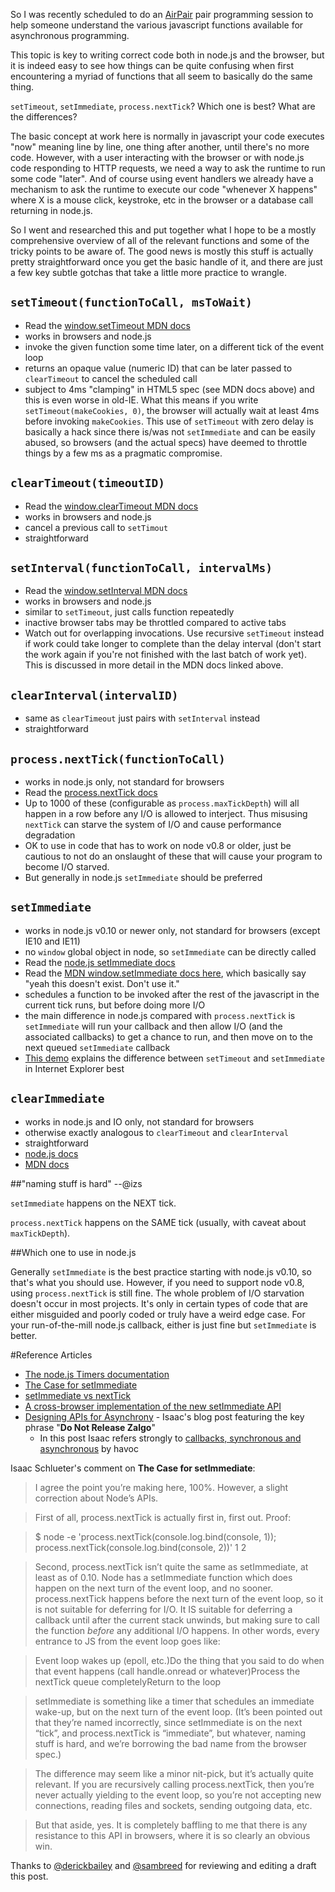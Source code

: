 So I was recently scheduled to do an [AirPair](http://airpair.com) pair programming session to help someone understand the various javascript functions available for asynchronous programming.

This topic is key to writing correct code both in node.js and the browser, but it is indeed easy to see how things can be quite confusing when first encountering a myriad of functions that all seem to basically do the same thing. 

`setTimeout`, `setImmediate`, `process.nextTick`? Which one is best? What are the differences?

The basic concept at work here is normally in javascript your code executes "now" meaning line by line, one thing after another, until there's no more code. However, with a user interacting with the browser or with node.js code responding to HTTP requests, we need a way to ask the runtime to run some code "later".  And of course using event handlers we already have a mechanism to ask the runtime to execute our code "whenever X happens" where X is a mouse click, keystroke, etc in the browser or a database call returning in node.js.

So I went and researched this and put together what I hope to be a mostly comprehensive overview of all of the relevant functions and some of the tricky points to be aware of. The good news is mostly this stuff is actually pretty straightforward once you get the basic handle of it, and there are just a few key subtle gotchas that take a little more practice to wrangle.

## `setTimeout(functionToCall, msToWait)`
- Read the [window.setTimeout MDN docs](https://developer.mozilla.org/en-US/docs/Web/API/Window.setTimeout)
- works in browsers and node.js
- invoke the given function some time later, on a different tick of the event loop
- returns an opaque value (numeric ID) that can be later passed to `clearTimeout` to cancel the scheduled call
- subject to 4ms "clamping" in HTML5 spec (see MDN docs above) and this is even worse in old-IE. What this means if you write `setTimeout(makeCookies, 0)`, the browser will actually wait at least 4ms before invoking `makeCookies`. This use of `setTimeout` with zero delay is basically a hack since there is/was not `setImmediate` and can be easily abused, so browsers (and the actual specs) have deemed to throttle things by a few ms as a pragmatic compromise.


## `clearTimeout(timeoutID)`
- Read the [window.clearTimeout MDN docs](https://developer.mozilla.org/en-US/docs/Web/API/window.clearTimeout)
- works in browsers and node.js
- cancel a previous call to `setTimout`
- straightforward

## `setInterval(functionToCall, intervalMs)`
- Read the [window.setInterval MDN docs](https://developer.mozilla.org/en-US/docs/Web/API/window.setInterval)
- works in browsers and node.js
- similar to `setTimeout`, just calls function repeatedly
- inactive browser tabs may be throttled compared to active tabs
- Watch out for overlapping invocations. Use recursive `setTimeout` instead if work could take longer to complete than the delay interval (don't start the work again if you're not finished with the last batch of work yet). This is discussed in more detail in the MDN docs linked above.

## `clearInterval(intervalID)`
- same as `clearTimeout` just pairs with `setInterval` instead
- straightforward

## `process.nextTick(functionToCall)`
- works in node.js only, not standard for browsers
- Read the [process.nextTick docs](http://nodejs.org/docs/latest/api/all.html#all_process_nexttick_callback)
- Up to 1000 of these (configurable as `process.maxTickDepth`) will all happen in a row before any I/O is allowed to interject. Thus misusing `nextTick` can starve the system of I/O and cause performance degradation
- OK to use in code that has to work on node v0.8 or older, just be cautious to not do an onslaught of these that will cause your program to become I/O starved.
- But generally in node.js `setImmediate` should be preferred

## `setImmediate`
- works in node.js v0.10 or newer only, not standard for browsers (except IE10 and IE11)
- no `window` global object in node, so `setImmediate` can be directly called
- Read the [node.js setImmediate docs](http://nodejs.org/api/all.html#all_setimmediate_callback_arg)
- Read the [MDN window.setImmediate docs here](https://developer.mozilla.org/en-US/docs/Web/API/Window.setImmediate), which basically say "yeah this doesn't exist. Don't use it."
- schedules a function to be invoked after the rest of the javascript in the current tick runs, but before doing more I/O
- the main difference in node.js compared with `process.nextTick` is `setImmediate` will run your callback and then allow I/O (and the associated callbacks) to get a chance to run, and then move on to the next queued `setImmediate` callback
- [This demo](http://ie.microsoft.com/testdrive/Performance/setImmediateSorting/Default.html) explains the difference between `setTimeout` and `setImmediate` in Internet Explorer best

## `clearImmediate`
- works in node.js and IO only, not standard for browsers
- otherwise exactly analogous to `clearTimeout` and `clearInterval`
- straightforward
- [node.js docs](http://nodejs.org/docs/latest/api/all.html#all_clearimmediate_immediateobject)
- [MDN docs](https://developer.mozilla.org/en-US/docs/Web/API/Window.clearImmediate)

##"naming stuff is hard" --@izs

`setImmediate` happens on the NEXT tick. 

`process.nextTick` happens on the SAME tick (usually, with caveat about `maxTickDepth`).

##Which one to use in node.js

Generally `setImmediate` is the best practice starting with node.js v0.10, so that's what you should use. However, if you need to support node v0.8, using `process.nextTick` is still fine. The whole problem of I/O starvation doesn't occur in most projects. It's only in certain types of code that are either misguided and poorly coded or truly have a weird edge case. For your run-of-the-mill node.js callback, either is just fine but `setImmediate` is better.


#Reference Articles
- [The node.js Timers documentation](http://nodejs.org/api/timers.html)
- [The Case for setImmediate](http://www.nczonline.net/blog/2013/07/09/the-case-for-setimmediate/)
- [setImmediate vs nextTick](http://stackoverflow.com/questions/15349733/setimmediate-vs-nexttick)
- [A cross-browser implementation of the new setImmediate API](https://github.com/NobleJS/setImmediate)
- [Designing APIs for Asynchrony](http://blog.izs.me/post/59142742143/designing-apis-for-asynchrony) - Isaac's blog post featuring the key phrase "**Do Not Release Zalgo**"
  - In this post Isaac refers strongly to [callbacks, synchronous and asynchronous](http://blog.ometer.com/2011/07/24/callbacks-synchronous-and-asynchronous/) by havoc



Isaac Schlueter's comment on **The Case for setImmediate**:

>I agree the point you’re making here, 100%. However, a slight correction about Node’s APIs.

>First of all, process.nextTick is actually first in, first out. Proof:

>$ node -e 'process.nextTick(console.log.bind(console, 1)); process.nextTick(console.log.bind(console, 2))'
>1
>2

>Second, process.nextTick isn’t quite the same as setImmediate, at least as of 0.10. Node has a setImmediate function which does happen on the next turn of the event loop, and no sooner. process.nextTick happens before the next turn of the event loop, so it is not suitable for deferring for I/O. It IS suitable for deferring a callback until after the current stack unwinds, but making sure to call the function *before* any additional I/O happens. In other words, every entrance to JS from the event loop goes like:

>Event loop wakes up (epoll, etc.)Do the thing that you said to do when that event happens (call
handle.onread or whatever)Process the nextTick queue completelyReturn to the loop

>setImmediate is something like a timer that schedules an immediate wake-up, but on the next turn of the event loop. (It’s been pointed out that they’re named incorrectly, since setImmediate is on the next “tick”, and process.nextTick is “immediate”, but whatever, naming stuff is hard, and we’re borrowing the bad name from the browser spec.)

>The difference may seem like a minor nit-pick, but it’s actually quite relevant. If you are recursively calling process.nextTick, then you’re never actually yielding to the event loop, so you’re not accepting new connections, reading files and sockets, sending outgoing data, etc.

>But that aside, yes. It is completely baffling to me that there is any resistance to this API in browsers, where it is so clearly an obvious win.


Thanks to [@derickbailey](https://twitter.com/derickbailey) and [@sambreed](https://twitter.com/sambreed) for reviewing and editing a draft this post.
